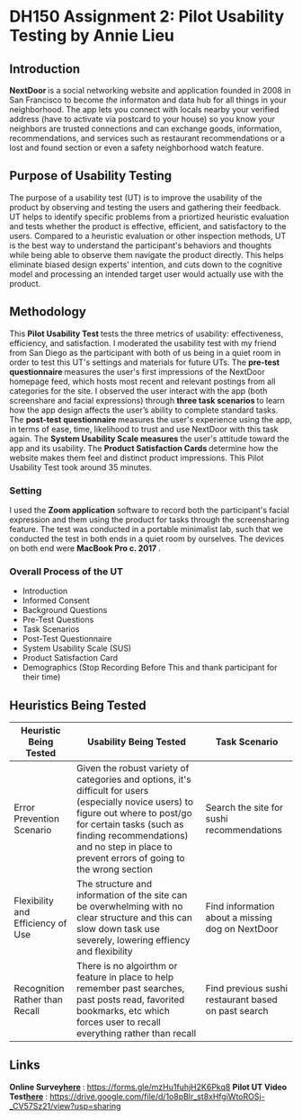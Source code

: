 # DH150 Assignment 2: Pilot Usability Testing by Annie Lieu

## Introduction 
<p> <strong> NextDoor </strong> is a social networking website and application founded in 2008 in San Francisco to become <em> the </em> informaton and data hub for all things in your neighborhood. The app lets you connect with locals nearby your verified address (have to activate via postcard to your house) so you know your neighbors are trusted connections and can exchange goods, information, recommendations, and services such as restaurant recommendations or a lost and found section or even a safety neighborhood watch feature. </p>

## Purpose of Usability Testing 
<p> The purpose of a usability test (UT) is to improve the usability of the product by observing and testing the users and gathering their feedback. UT helps to identify specific problems from a priortized heuristic evaluation and tests whether the product is effective, efficient, and satisfactory to the users. Compared to a heuristic evaluation or other inspection methods, UT is the best way to understand the participant's behaviors and thoughts while being able to observe them navigate the product directly. This helps eliminate biased design experts' intention, and cuts down to the cognitive model and processing an intended target user would actually use with the product. </p>

## Methodology 
<p> This <strong> Pilot Usability Test </strong> tests the three metrics of usability: effectiveness, efficiency, and satisfaction. I moderated the usability test with my friend from San Diego as the participant with both of us being in a quiet room in order to test this UT's settings and materials for future UTs. The <strong> pre-test questionnaire </strong> measures the user's first impressions of the NextDoor homepage feed, which hosts most recent and relevant postings from all categories for the site. I observed the user interact with the app (both screenshare and facial expressions) through <strong> three task scenarios </strong> to learn how the app design affects the user’s ability to complete standard tasks. The <strong> post-test questionnaire </strong> measures the user's experience using the app, in terms of ease, time, likelihood to trust and use NextDoor with this task again. The <strong> System Usability Scale measures </strong> the user's attitude toward the app and its usability. The <strong> Product Satisfaction Cards </strong> determine how the website makes them feel and distinct product impressions. This Pilot Usability Test took around 35 minutes. </p> 

### Setting

I used the <strong> Zoom application</strong> software to record both the participant's facial expression and them using the product for tasks through the screensharing feature. The test was conducted in a portable minimalist lab, such that we conducted the test in both ends in a quiet room by ourselves. The devices on both end were <strong> MacBook Pro c. 2017 </strong>. 

### Overall Process of the UT

- Introduction
- Informed Consent
- Background Questions
- Pre-Test Questions
- Task Scenarios
- Post-Test Questionnaire
- System Usability Scale (SUS)
- Product Satisfaction Card
- Demographics (Stop Recording Before This and thank participant for their time)

## Heuristics Being Tested 

| Heuristic Being Tested | Usability Being Tested | Task Scenario |
| --------------- | --------------- | --------------- |
|  Error Prevention Scenario | Given the robust variety of categories and options, it's difficult for users (especially novice users) to figure out where to post/go for certain tasks (such as finding recommendations) and no step in place to prevent errors of going to the wrong section | Search the site for sushi recommendations |
| Flexibility and Efficiency of Use | The structure and information of the site can be overwhelming with no clear structure and this can slow down task use severely, lowering effiency and flexibility | Find information about a missing dog on NextDoor |
| Recognition Rather than Recall | There is no algoirthm or feature in place to help remember past searches, past posts read, favorited bookmarks, etc which forces user to recall everything rather than recall | Find previous sushi restaurant based on past search |

## Links 

<strong> Online Survey[here](https://forms.gle/mzHu1fuhjH2K6Pkq8) </strong> : https://forms.gle/mzHu1fuhjH2K6Pkq8 
<strong> Pilot UT Video Test[here](https://drive.google.com/file/d/1o8pBlr_st8xHfgiWtoROSj-_CV57Sz21/view?usp=sharing) </strong> : https://drive.google.com/file/d/1o8pBlr_st8xHfgiWtoROSj-_CV57Sz21/view?usp=sharing

## 

